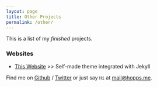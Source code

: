```yaml
---
layout: page
title: Other Projects
permalink: /other/
---
```


This is a list of my *finished* projects.

### Websites

* [This Website][hopps] >> Self-made theme integrated with Jekyll

Find me on [Github][github] / [Twitter][Twitter] or just say `Hi` at 
[mail@hopps.me](mailto:mail@hopps.me).

[hopps]: https://hopps.me
[github]: https://github.com/devhopps
[twitter]: https://twitter.com/dev_hopps
